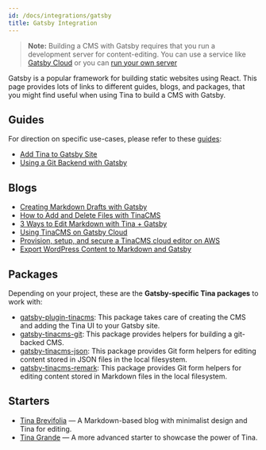 ```yaml
---
id: /docs/integrations/gatsby
title: Gatsby Integration
---
```


> **Note:** Building a CMS with Gatsby requires that you run a development server for content-editing. You can use a service like [Gatsby Cloud](blog/using-tinacms-on-gatsby-cloud) or you can [run your own server](https://levelup.gitconnected.com/provision-setup-and-secure-a-tinacms-cloud-editor-on-aws-e96b0e060e7c)

Gatsby is a popular framework for building static websites using React. This page provides lots of links to different guides, blogs, and packages, that you might find useful when using Tina to build a CMS with Gatsby.

## Guides

For direction on specific use-cases, please refer to these [guides](/guides#gastby):

- [Add Tina to Gatsby Site](/guides/gatsby/adding-tina/project-setup)
- [Using a Git Backend with Gatsby](/guides/gatsby/git/installation)

## Blogs

- [Creating Markdown Drafts with Gatsby](/blog/creating-markdown-drafts)
- [How to Add and Delete Files with TinaCMS](/blog/add-and-delete-files)
- [3 Ways to Edit Markdown with Tina + Gatsby](/blog/three-ways-to-edit-md)
- [Using TinaCMS on Gatsby Cloud](/blog/using-tinacms-on-gatsby-cloud)
- [Provision, setup, and secure a TinaCMS cloud editor on AWS](https://levelup.gitconnected.com/provision-setup-and-secure-a-tinacms-cloud-editor-on-aws-e96b0e060e7c)
- [Export WordPress Content to Markdown and Gatsby](/blog/exporting-wordpress-content-to-gatsby)

## Packages

Depending on your project, these are the **Gatsby-specific Tina packages** to work with:

- [gatsby-plugin-tinacms](https://github.com/tinacms/tinacms/tree/master/packages/gatsby-plugin-tinacms): This package takes care of creating the CMS and adding the Tina UI to your Gatsby site.
- [gatsby-tinacms-git](https://github.com/tinacms/tinacms/tree/master/packages/gatsby-tinacms-git): This package provides helpers for building a git-backed CMS.
- [gatsby-tinacms-json](https://github.com/tinacms/tinacms/tree/master/packages/gatsby-tinacms-json): This package provides Git form helpers for editing content stored in JSON files in the local filesystem.
- [gatsby-tinacms-remark](https://github.com/tinacms/tinacms/tree/master/packages/gatsby-tinacms-remark): This package provides Git form helpers for editing content stored in Markdown files in the local filesystem.

## Starters

- [Tina Brevifolia](https://github.com/kendallstrautman/brevifolia-gatsby-tinacms) — A Markdown-based blog with minimalist design and Tina for editing.
- [Tina Grande](https://github.com/tinacms/tina-starter-grande) — A more advanced starter to showcase the power of Tina.
